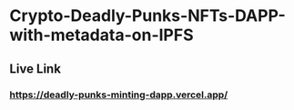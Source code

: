 # Crypto-Deadly-Punks-NFTs-DAPP-with-metadata-on-IPFS

## Live Link

### https://deadly-punks-minting-dapp.vercel.app/
